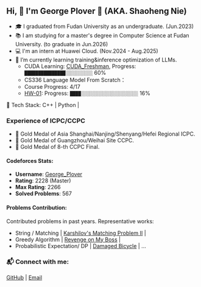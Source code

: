 ## Hi, 👋 I'm George Plover 🐸 (AKA. Shaoheng Nie)
- 🎓 I graduated from Fudan University as an undergraduate. (Jun.2023)
- 📚 I am studying for a master's degree in Computer Science at Fudan University. (to graduate in Jun.2026)
- 💻 I'm an intern at Huawei Cloud. (Nov.2024 - Aug.2025)
- 🌱 I’m currently learning training&inference optimization of LLMs.
  -  CUDA Learning: [CUDA_Freshman](https://github.com/GeorgePlover/CUDA_Freshman), Progress: `███████████████░░░░░░░░░░` 60%
  -  CS336 Language Model From Scratch：
    -  Course Progress: 4/17
    -  [HW-01](https://github.com/GeorgePlover/CS336-assignment1-basics): Progress: `████░░░░░░░░░░░░░░░░░░░░░` 16%

🔧 Tech Stack: C++ | Python | 

### Experience of ICPC/CCPC
- 🥇 Gold Medal of Asia Shanghai/Nanjing/Shenyang/Hefei Regional ICPC.
- 🥇 Gold Medal of Guangzhou/Weihai Site CCPC.
- 🥇 Gold Medal of 8-th CCPC Final.

#### Codeforces Stats:
- **Username**: [George_Plover](https://codeforces.com/profile/George_Plover)
- **Rating**: 2228 (Master)
- **Max Rating**: 2266
- **Solved Problems**: 567

#### Problems Contribution:
Contributed problems in past years. 
Representative works:
- String / Matching | [Karshilov's Matching Problem II](https://codeforces.com/gym/104813/problem/C) |
- Greedy Algorithm | [Revenge on My Boss](https://codeforces.com/gym/104813/problem/E) |
- Probabilistic Expectation/ DP | [Damaged Bicycle](https://codeforces.com/gym/103447/problem/G) |
...
  
### 📬 Connect with me:

[GitHub](https://github.com/GeorgePlover) |
[Email](mailto:shnie23@m.fudan.edu.cn)

<!--
**GeorgePlover/GeorgePlover** is a ✨ _special_ ✨ repository because its `README.md` (this file) appears on your GitHub profile.

Here are some ideas to get you started:

- 🔭 I’m currently working on ...
- 🌱 I’m currently learning ...
- 👯 I’m looking to collaborate on ...
- 🤔 I’m looking for help with ...
- 💬 Ask me about ...
- 📫 How to reach me: ...
- 😄 Pronouns: ...
- ⚡ Fun fact: ...
-->
